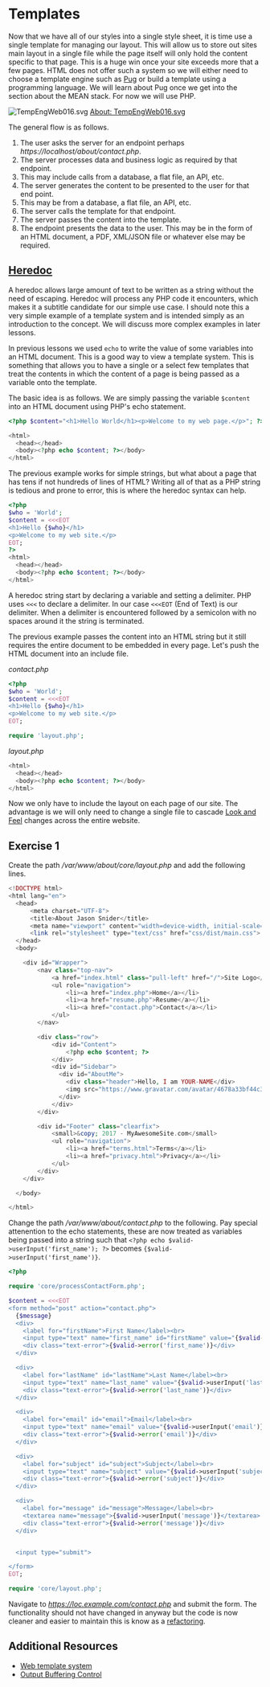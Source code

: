 # Templates

Now that we have all of our styles into a single style sheet, it is time use a single template for managing our layout. This will allow us to store out sites main layout in a single file while the page itself will only hold the content specific to that page. This is a huge win once your site exceeds more that a few pages. HTML does not offer such a system so we will either need to choose a template engine such as [Pug](https://pugjs.org/api/getting-started.html) or build a template using a programming language. We will learn about Pug once we get into the section about the MEAN stack. For now we will use PHP.


![TempEngWeb016.svg](https://upload.wikimedia.org/wikipedia/en/a/a2/TempEngWeb016.svg)
[About: TempEngWeb016.svg](https://en.wikipedia.org/wiki/File:TempEngWeb016.svg)


The general flow is as follows.
1. The user asks the server for an endpoint perhaps *https://localhost/about/contact.php*.
1. The server processes data and business logic as required by that endpoint.
  1. This may include calls from a database, a flat file, an API, etc.
1. The server generates the content to be presented to the user for that end point.
  1. This may be from a database, a flat file, an API, etc.
1. The server calls the template for that endpoint.
1. The server passes the content into the template.
1. The endpoint presents the data to the user. This may be in the form of an HTML document, a PDF, XML/JSON file or whatever else may be required.

## [Heredoc](http://php.net/manual/en/language.types.string.php#language.types.string.syntax.heredoc)

A heredoc allows large amount of text to be written as a string without the need of escaping. Heredoc will process any PHP code it encounters, which makes it a subtitle candidate for our simple use case. I should note this a very simple example of a template system and is intended simply as an introduction to the concept. We will discuss more complex examples in later lessons.

In previous lessons we used ```echo``` to write the value of some variables into an HTML document. This is a good way to view a template system. This is something that allows you to have a single or a select few templates that treat the contents in which the content of a page is being passed as a variable onto the template.

The basic idea is as follows. We are simply passing the variable ```$content``` into an HTML document using PHP's echo statement.

```php
<?php $content="<h1>Hello World</h1><p>Welcome to my web page.</p>"; ?>

<html>
  <head></head>
  <body><?php echo $content; ?></body>
</html>
```

The previous example works for simple strings, but what about a page that has tens if not hundreds of lines of HTML? Writing all of that as a PHP string is tedious and prone to error, this is where the heredoc syntax can help.
```php
<?php
$who = 'World';
$content = <<<EOT
<h1>Hello {$who}</h1>
<p>Welcome to my web site.</p>
EOT;
?>
<html>
  <head></head>
  <body><?php echo $content; ?></body>
</html>
```

A heredoc string start by declaring a variable and setting a delimiter. PHP uses ```<<<``` to declare a delimiter. In our case ```<<<EOT``` (End of Text) is our delimiter. When a delimiter is encountered followed by a semicolon with no spaces around it the string is terminated.

The previous example passes the content into an HTML string but it still requires the entire document to be embedded in every page. Let's push the HTML document into an include file.

*contact.php*
```php
<?php
$who = 'World';
$content = <<<EOT
<h1>Hello {$who}</h1>
<p>Welcome to my web site.</p>
EOT;

require 'layout.php';
```

*layout.php*
```php
<html>
  <head></head>
  <body><?php echo $content; ?></body>
</html>
```

Now we only have to include the layout on each page of our site. The advantage is we will only need to change a single file to cascade [Look and Feel](https://en.wikipedia.org/wiki/Look_and_feel) changes across the entire website.

## Exercise 1

Create the path */var/www/about/core/layout.php* and add the following lines.

```php
<!DOCTYPE html>
<html lang="en">
  <head>
      <meta charset="UTF-8">
      <title>About Jason Snider</title>
      <meta name="viewport" content="width=device-width, initial-scale=1.0">
      <link rel="stylesheet" type="text/css" href="css/dist/main.css">
  </head>
  <body>

    <div id="Wrapper">
        <nav class="top-nav">
            <a href="index.html" class="pull-left" href="/">Site Logo</a>
            <ul role="navigation">
                <li><a href="index.php">Home</a></li>
                <li><a href="resume.php">Resume</a></li>
                <li><a href="contact.php">Contact</a></li>
            </ul>
        </nav>

        <div class="row">
            <div id="Content">
                <?php echo $content; ?>
            </div>
            <div id="Sidebar">
              <div id="AboutMe">
                <div class="header">Hello, I am YOUR-NAME</div>
                <img src="https://www.gravatar.com/avatar/4678a33bf44c38e54a58745033b4d5c6?d=mm" alt="My Avatar" class="img-circle">
              </div>
            </div>
        </div>

        <div id="Footer" class="clearfix">
            <small>&copy; 2017 - MyAwesomeSite.com</small>
            <ul role="navigation">
                <li><a href="terms.html">Terms</a></li>
                <li><a href="privacy.html">Privacy</a></li>
            </ul>
        </div>
    </div>

  </body>

</html>

```

Change the path */var/www/about/contact.php* to the following. Pay special attenention to the echo statements, these are now treated as variables being passed into a string such that ```<?php echo $valid->userInput('first_name'); ?>``` becomes ```{$valid->userInput('first_name')}```.

```php
<?php

require 'core/processContactForm.php';

$content = <<<EOT
<form method="post" action="contact.php">
  {$message}
  <div>
    <label for="firstName">First Name</label><br>
    <input type="text" name="first_name" id="firstName" value="{$valid->userInput('first_name')}">
    <div class="text-error">{$valid->error('first_name')}</div>
  </div>

  <div>
    <label for="lastName" id="lastName">Last Name</label><br>
    <input type="text" name="last_name" value="{$valid->userInput('last_name')}">
    <div class="text-error">{$valid->error('last_name')}</div>
  </div>

  <div>
    <label for="email" id="email">Email</label><br>
    <input type="text" name="email" value="{$valid->userInput('email')}">
    <div class="text-error">{$valid->error('email')}</div>
  </div>

  <div>
    <label for="subject" id="subject">Subject</label><br>
    <input type="text" name="subject" value="{$valid->userInput('subject')}">
    <div class="text-error">{$valid->error('subject')}</div>
  </div>

  <div>
    <label for="message" id="message">Message</label><br>
    <textarea name="message">{$valid->userInput('message')}</textarea>
    <div class="text-error">{$valid->error('message')}</div>
  </div>


  <input type="submit">

</form>
EOT;

require 'core/layout.php';
```

Navigate to *https://loc.example.com/contact.php* and submit the form. The functionality should not have changed in anyway but the code is now cleaner and easier to maintain this is know as a [refactoring](https://martinfowler.com/books/refactoring.html).


## Additional Resources
* [Web template system](https://en.wikipedia.org/wiki/Web_template_system)
* [Output Buffering Control](http://php.net/manual/en/book.outcontrol.php)
